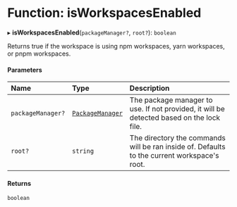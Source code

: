 # Function: isWorkspacesEnabled

▸ **isWorkspacesEnabled**(`packageManager?`, `root?`): `boolean`

Returns true if the workspace is using npm workspaces, yarn workspaces, or pnpm workspaces.

#### Parameters

| Name              | Type                                                                    | Description                                                                                 |
| :---------------- | :---------------------------------------------------------------------- | :------------------------------------------------------------------------------------------ |
| `packageManager?` | [`PackageManager`](/reference/core-api/devkit/documents/PackageManager) | The package manager to use. If not provided, it will be detected based on the lock file.    |
| `root?`           | `string`                                                                | The directory the commands will be ran inside of. Defaults to the current workspace's root. |

#### Returns

`boolean`
